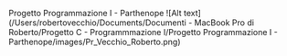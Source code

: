 Progetto Programmazione I - Parthenope
![Alt text](/Users/robertovecchio/Documents/Documenti - MacBook Pro di Roberto/Progetto C - Programmmazione I/Progetto Programmazione I - Parthenope/images/Pr_Vecchio_Roberto.png)